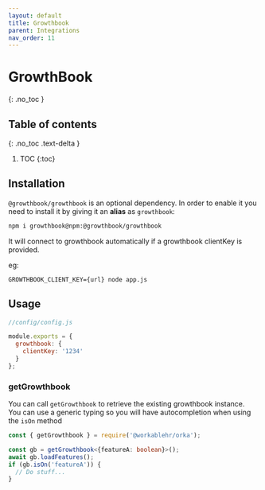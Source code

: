 ```yaml
---
layout: default
title: Growthbook
parent: Integrations
nav_order: 11
---
```


# GrowthBook
{: .no_toc }

## Table of contents
{: .no_toc .text-delta }

1. TOC
{:toc}

## Installation

`@growthbook/growthbook` is an optional dependency. In order to enable it you need to install it by giving it an **alias** as `growthbook`:

```sh
npm i growthbook@npm:@growthbook/growthbook
```

It will connect to growthbook automatically if a growthbook clientKey is provided.

eg:

`GROWTHBOOK_CLIENT_KEY={url} node app.js`

## Usage

```js
//config/config.js

module.exports = {
  growthbook: {
    clientKey: '1234'
  }
};
```

### getGrowthbook

You can call `getGrowthbook` to retrieve the existing growthbook instance. You can use a generic typing so you will have
autocompletion when using the `isOn` method

```ts
const { getGrowthbook } = require('@workablehr/orka');

const gb = getGrowthbook<{featureA: boolean}>();
await gb.loadFeatures();
if (gb.isOn('featureA')) {
  // Do stuff...
}
```
